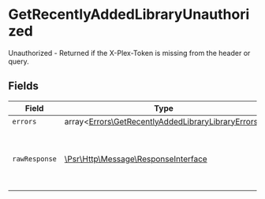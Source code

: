 # GetRecentlyAddedLibraryUnauthorized

Unauthorized - Returned if the X-Plex-Token is missing from the header or query.


## Fields

| Field                                                                                                             | Type                                                                                                              | Required                                                                                                          | Description                                                                                                       |
| ----------------------------------------------------------------------------------------------------------------- | ----------------------------------------------------------------------------------------------------------------- | ----------------------------------------------------------------------------------------------------------------- | ----------------------------------------------------------------------------------------------------------------- |
| `errors`                                                                                                          | array<[Errors\GetRecentlyAddedLibraryLibraryErrors](../../Models/Errors/GetRecentlyAddedLibraryLibraryErrors.md)> | :heavy_minus_sign:                                                                                                | N/A                                                                                                               |
| `rawResponse`                                                                                                     | [\Psr\Http\Message\ResponseInterface](https://www.php-fig.org/psr/psr-7/#33-psrhttpmessageresponseinterface)      | :heavy_minus_sign:                                                                                                | Raw HTTP response; suitable for custom response parsing                                                           |